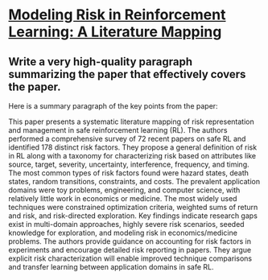 # [Modeling Risk in Reinforcement Learning: A Literature Mapping](https://arxiv.org/abs/2312.05231)

## Write a very high-quality paragraph summarizing the paper that effectively covers the paper.

 Here is a summary paragraph of the key points from the paper:

This paper presents a systematic literature mapping of risk representation and management in safe reinforcement learning (RL). The authors performed a comprehensive survey of 72 recent papers on safe RL and identified 178 distinct risk factors. They propose a general definition of risk in RL along with a taxonomy for characterizing risk based on attributes like source, target, severity, uncertainty, interference, frequency, and timing. The most common types of risk factors found were hazard states, death states, random transitions, constraints, and costs. The prevalent application domains were toy problems, engineering, and computer science, with relatively little work in economics or medicine. The most widely used techniques were constrained optimization criteria, weighted sums of return and risk, and risk-directed exploration. Key findings indicate research gaps exist in multi-domain approaches, highly severe risk scenarios, seeded knowledge for exploration, and modeling risk in economics/medicine problems. The authors provide guidance on accounting for risk factors in experiments and encourage detailed risk reporting in papers. They argue explicit risk characterization will enable improved technique comparisons and transfer learning between application domains in safe RL.
